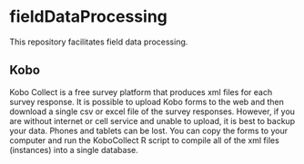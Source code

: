 # fieldDataProcessing

This repository facilitates field data processing. 
## Kobo
Kobo Collect is a free survey platform that produces xml files for each survey response. It is possible to upload Kobo forms to the web and then download a single csv or excel file of the survey responses. 
However, if you are without internet or cell service and unable to upload, it is best to backup your data. Phones and tablets can be lost. 
You can copy the forms to your computer and run the KoboCollect R script to compile all of the xml files (instances) into a single database.
